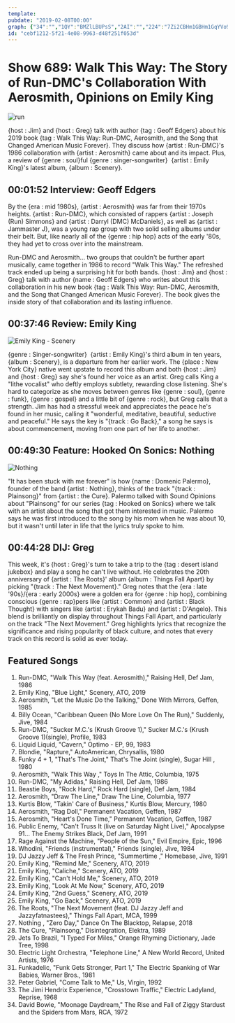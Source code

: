 ```yaml
---
template: 
pubdate: "2019-02-08T00:00"
graph: {"34":"","1QY":"BMZlLBUPsS","2AI":"","224":"7Zi2CBHm1GBHm1GqYVo97Zi2CTNU6H7Zi2CcmVs0"}
id: "cebf1212-5f21-4e08-9963-d48f251f053d"
---
```






# Show 689: Walk This Way: The Story of Run-DMC's Collaboration With Aerosmith, Opinions on Emily King

![run](https://static.soundopinions.org/images/2019/walkthisway.png)

{host : Jim} and {host : Greg} talk with author {tag : Geoff Edgers} about his 2019 book {tag : Walk This Way: Run-DMC, Aerosmith, and the Song that Changed American Music Forever}. They discuss how {artist : Run-DMC}'s 1986 collaboration with {artist : Aerosmith} came about and its impact. Plus, a review of {genre : soul}ful {genre : singer-songwriter}  {artist : Emily King}'s latest album, {album : Scenery}.



## 00:01:52 Interview: Geoff Edgers

By the {era : mid 1980s}, {artist : Aerosmith} was far from their 1970s heights. {artist : Run-DMC}, which consisted of rappers {artist : Joseph (Run) Simmons} and {artist : Darryl (DMC) McDaniels}, as well as {artist : Jammaster J}, was a young rap group with two solid selling albums under their belt. But, like nearly all of the {genre : hip hop} acts of the early '80s, they had yet to cross over into the mainstream.

Run-DMC and Aerosmith... two groups that couldn't be further apart musically, came together in 1986 to record "Walk This Way." The refreshed track ended up being a surprising hit for both bands. {host : Jim} and {host : Greg} talk with author {name : Geoff Edgers} who writes about this collaboration in his new book {tag : Walk This Way: Run-DMC, Aerosmith, and the Song that Changed American Music Forever}. The book gives the inside story of that collaboration and its lasting influence.



## 00:37:46 Review: Emily King

![Emily King - Scenery](https://static.soundopinions.org/assets/689/1QY0.jpg)

{genre : Singer-songwriter}  {artist : Emily King}'s third album in ten years, {album : Scenery}, is a departure from her earlier work. The {place : New York City} native went upstate to record this album and both {host : Jim} and {host : Greg} say she's found her voice as an artist. Greg calls King a "lithe vocalist" who deftly employs subtlety, rewarding close listening. She's hard to categorize as she moves between genres like {genre : soul}, {genre : funk}, {genre : gospel} and a little bit of {genre : rock}, but Greg calls that a strength. Jim has had a stressful week and appreciates the peace he's found in her music, calling it "wonderful, meditative, beautiful, seductive and peaceful." He says the key is "{track : Go Back}," a song he says is about commencement, moving from one part of her life to another.



## 00:49:30 Feature: Hooked On Sonics: Nothing

![Nothing](https://static.soundopinions.org/assets/689/2AI0.jpg)

"It has been stuck with me forever" is how {name : Domenic Palermo}, founder of the band {artist : Nothing}, thinks of the track "{track : Plainsong}" from {artist : the Cure}. Palermo talked with Sound Opinions about "Plainsong" for our series {tag : Hooked on Sonics} where we talk with an artist about the song that got them interested in music. Palermo says he was first introduced to the song by his mom when he was about 10, but it wasn't until later in life that the lyrics truly spoke to him.



## 00:44:28 DIJ: Greg

This week, it's {host : Greg}'s turn to take a trip to the {tag : desert island jukebox} and play a song he can't live without. He celebrates the 20th anniversary of {artist : The Roots}' album {album : Things Fall Apart} by picking "{track : The Next Movement}." Greg notes that the {era : late '90s}/{era : early 2000s} were a golden era for {genre : hip hop}, combining conscious {genre : rap}pers like {artist : Common} and {artist : Black Thought} with singers like {artist : Erykah Badu} and {artist : D'Angelo}. This blend is brilliantly on display throughout Things Fall Apart, and particularly on the track "The Next Movement." Greg highlights lyrics that recognize the significance and rising popularity of black culture, and notes that every track on this record is solid as ever today.



## Featured Songs

1. Run-DMC, "Walk This Way (feat. Aerosmith)," Raising Hell, Def Jam, 1986
2. Emily King, "Blue Light," Scenery, ATO, 2019
3. Aerosmith, "Let the Music Do the Talking," Done With Mirrors, Geffen, 1985
4. Billy Ocean, "Caribbean Queen (No More Love On The Run)," Suddenly, Jive, 1984
5. Run-DMC, "Sucker M.C.'s (Krush Groove 1)," Sucker M.C.'s (Krush Groove 1)(single), Profile, 1983
6. Liquid Liquid, "Cavern," Optimo - EP, 99, 1983
7. Blondie, "Rapture," AutoAmerican, Chrysallis, 1980
8. Funky 4 + 1, "That's The Joint," That's The Joint (single), Sugar Hill , 1980
9. Aerosmith, "Walk This Way ," Toys In The Attic, Columbia, 1975
10. Run-DMC, "My Adidas," Raising Hell, Def Jam, 1986
11. Beastie Boys, "Rock Hard," Rock Hard (single), Def Jam, 1984
12. Aerosmith, "Draw The Line," Draw The Line, Columbia, 1977
13. Kurtis Blow, "Takin' Care of Business," Kurtis Blow, Mercury, 1980
14. Aerosmith, "Rag Doll," Permanent Vacation, Geffen, 1987
15. Aerosmith, "Heart's Done Time," Permanent Vacation, Geffen, 1987
16. Public Enemy, "Can't Truss It (live on Saturday Night Live)," Apocalypse 91... The Enemy Strikes Black, Def Jam, 1991
17. Rage Against the Machine, "People of the Sun," Evil Empire, Epic, 1996
18. Whodini, "Friends (instrumental)," Friends (single), Jive, 1984
19. DJ Jazzy Jeff & The Fresh Prince, "Summertime ," Homebase, Jive, 1991
20. Emily King, "Remind Me," Scenery, ATO, 2019
21. Emily King, "Caliche," Scenery, ATO, 2019
22. Emily King, "Can't Hold Me," Scenery, ATO, 2019
23. Emily King, "Look At Me Now," Scenery, ATO, 2019
24. Emily King, "2nd Guess," Scenery, ATO, 2019
25. Emily King, "Go Back," Scenery, ATO, 2019
26. The Roots, "The Next Movement (feat. DJ Jazzy Jeff and Jazzyfatnastees)," Things Fall Apart, MCA, 1999
27. Nothing , "Zero Day," Dance On The Blacktop, Relapse, 2018
28. The Cure, "Plainsong," Disintegration, Elektra, 1989
29. Jets To Brazil, "I Typed For Miles," Orange Rhyming Dictionary, Jade Tree, 1998
30. Electric Light Orchestra, "Telephone Line," A New World Record, United Artists, 1976
31. Funkadelic, "Funk Gets Stronger, Part 1," The Electric Spanking of War Babies, Warner Bros., 1981
32. Peter Gabriel, "Come Talk to Me," Us, Virgin, 1992
33. The Jimi Hendrix Experience, "Crosstown Traffic," Electric Ladyland, Reprise, 1968
34. David Bowie, "Moonage Daydream," The Rise and Fall of Ziggy Stardust and the Spiders from Mars, RCA, 1972